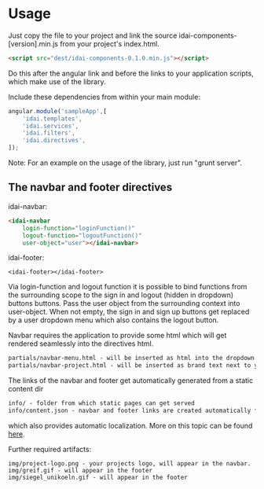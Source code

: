 # Usage

Just copy the file to your project and link the source idai-components-[version].min.js 
from your project's index.html.
 
```html
<script src="dest/idai-components-0.1.0.min.js"></script>
``` 
 
 Do this after the angular link and before the links to your application 
scripts, which make use of the library.


Include these dependencies from within your main module:

```javascript
angular.module('sampleApp',[
	'idai.templates',
	'idai.services',
	'idai.filters',
	'idai.directives',
]);
```

Note: For an example on the usage of the library, just run "grunt server".

## The navbar and footer directives

idai-navbar:

```html
<idai-navbar 
	login-function="loginFunction()"
	logout-function="logoutFunction()"
	user-object="user"></idai-navbar>
```
idai-footer:

```footer
<idai-footer></idai-footer>
```

Via login-function and logout function it is possible to bind functions
from the surrounding scope to the sign in and logout (hidden in dropdown) 
buttons buttons. Pass the user object from the surrounding context 
into user-object. When not empty, the sign in and sign up buttons get replaced
by a user dropdown menu which also contains the logout button.

Navbar requires the application to provide some html which will get rendered
seamlessly into the directives html.

```html
partials/navbar-menu.html - will be inserted as html into the dropdown menu
partials/navbar-project.html - will be inserted as brand text next to your projects logo.
```

The links of the navbar and footer get automatically generated from a static
content dir

```html
info/ - folder from which static pages can get served
info/content.json - navbar and footer links are created automatically from here, localization included
```

which also provides automatic localization. More on this topic can be found [here](localizable_content.md).


Further required artifacts:

```
img/project-logo.png - your projects logo, will appear in the navbar.
img/greif.gif - will appear in the footer
img/siegel_unikoeln.gif - will appear in the footer
```
